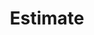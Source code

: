 ---
layout: typeform
title: Estimate
priority: 1.00
permalink: /estimate.html
typeform_url: https://zegetech.typeform.com/to/C9oFRH
---